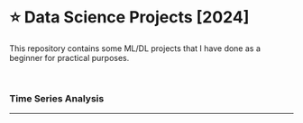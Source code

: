 # :star: Data Science Projects [2024]

This repository contains some ML/DL projects that I have done as a beginner for practical purposes.

<br>

### Time Series Analysis
***

